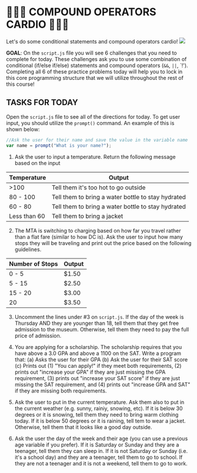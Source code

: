 🏋🏽‍♂️ COMPOUND OPERATORS CARDIO 🏋🏽‍♀️
===============================
Let's do some conditional statements and compound operators cardio!
![](https://media.giphy.com/media/WsjvRxj8RRxYZgIzzI/giphy.gif)  

**GOAL**: On the `script.js` file you will see 6 challenges that you need to complete for today. These challenges ask you to use some combination of conditional (if/else if/else) statements and compound operators (`&&`, `||`, `!'). Completing all 6 of these practice problems today will help you to lock in this core programming structure that we will utilize throughout the rest of this course!

TASKS FOR TODAY
---------------
Open the `script.js` file to see all of the directions for today. To get user input, you should utilize the `prompt()` command. An example of this is shown below:
```javascript
//Ask the user for their name and save the value in the variable name
var name = prompt("What is your name?");
```
1. Ask the user to input a temperature. Return the following message based on the input

Temperature | Output 
------------ | ------------- 
>100 | Tell them it's too hot to go outside |
80 - 100 | Tell them to bring a water bottle to stay hydrated|
60 - 80 | Tell them to bring a water bottle to stay hydrated|
Less than 60 | Tell them to bring a jacket |

2. The MTA is switching to charging based on how far you travel rather than a flat fare (similar to how DC is). Ask the user to input how many stops they will be traveling and print out the price based on the following guidelines.

Number of Stops | Output 
------------ | ------------- 
0 - 5 | $1.50 |
5 - 15 | $2.50|
15 - 20 | $3.00|
20 | $3.50 |

3. Uncomment the lines under #3 on `script.js`. If the day of the week is Thursday AND they are younger than 18, tell them that they get free admission to the museum. Otherwise, tell them they need to pay the full price of admission.

4. You are applying for a scholarship. The scholarship requires that you have above a 3.0 GPA and above a 1100 on the SAT. Write a program that:
(a) Asks the user for their GPA
(b) Ask the user for their SAT score
(c) Prints out (1) "You can apply!" if they meet both requirements, (2) prints out "increase your GPA" if they are just missing the GPA requirement, (3) prints out "increase your SAT score" if they are just missing the SAT requirement, and (4) prints out "increase GPA and SAT" if they are missing both requirements. 

5. Ask the user to put in the current temperature. Ask them also to put in the current weather (e.g. sunny, rainiy, snowing, etc). If it is below 30 degrees or it is snowing, tell them they need to bring warm clothing today. If it is below 50 degrees or it is raining, tell tem to wear a jacket. Otherwise, tell them that it looks like a good day outside.

6. Ask the user the day of the week and their age (you can use a previous age variable if you prefer). If it is Saturday or Sunday and they are a teenager, tell them they can sleep in. If it is not Saturday or Sunday (i.e. it's a school day) and they are a teenager, tell them to go to school. If they are not a teenager and it is not a weekend, tell them to go to work.